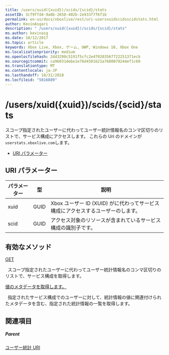 ```yaml
---
title: /users/xuid({xuid})/scids/{scid}/stats
assetID: 3cf9ffd4-9a8b-2658-402b-2e933f7f6f1b
permalink: en-us/docs/xboxlive/rest/uri-usersxuidscidsscidstats.html
author: KevinAsgari
description: " /users/xuid({xuid})/scids/{scid}/stats"
ms.author: kevinasg
ms.date: 10/12/2017
ms.topic: article
keywords: Xbox Live, Xbox, ゲーム, UWP, Windows 10, Xbox One
ms.localizationpriority: medium
ms.openlocfilehash: 2dd3298c5191f5cfc2e470203567722251371ecb
ms.sourcegitcommit: ca96031debe1e76d4501621a7680079244ef1c60
ms.translationtype: MT
ms.contentlocale: ja-JP
ms.lasthandoff: 10/31/2018
ms.locfileid: "5816889"
---
```

# <a name="usersxuidxuidscidsscidstats"></a>/users/xuid({xuid})/scids/{scid}/stats
スコープ指定されたユーザーに代わってユーザー統計情報名のコンマ区切りのリストで、サービス構成にアクセスします。 これらの Uri のドメインが`userstats.xboxlive.com`します。
 
  * [URI パラメーター](#ID4EV)
 
<a id="ID4EV"></a>

 
## <a name="uri-parameters"></a>URI パラメーター
 
| パラメーター| 型| 説明| 
| --- | --- | --- | 
| xuid| GUID| Xbox ユーザー ID (XUID) がに代わってサービス構成にアクセスするユーザーのします。| 
| scid| GUID| アクセス対象のリソースが含まれているサービス構成の識別子です。| 
  
<a id="ID4E4B"></a>

 
## <a name="valid-methods"></a>有効なメソッド

[GET](uri-usersxuidscidsscidstatsget.md)

&nbsp;&nbsp;スコープ指定されたユーザーに代わってユーザー統計情報名のコンマ区切りのリストで、サービス構成を取得します。

[値のメタデータを取得します。](uri-usersxuidscidsscidstatsgetvaluemetadata.md)

&nbsp;&nbsp;指定されたサービス構成でのユーザーに対して、統計情報の値に関連付けられたメタデータを含む、指定された統計情報の一覧を取得します。
 
<a id="ID4EKC"></a>

 
## <a name="see-also"></a>関連項目
 
<a id="ID4EMC"></a>

 
##### <a name="parent"></a>Parent 

[ユーザー統計 URI](atoc-reference-userstats.md)

   